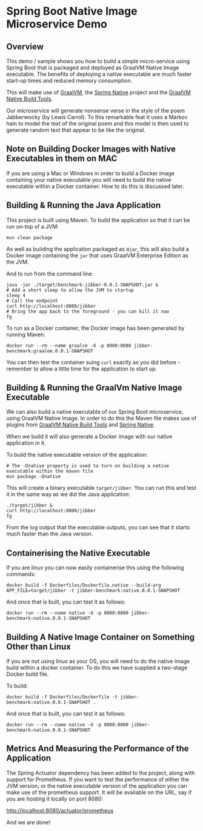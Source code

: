 # Spring Boot Native Image Microservice Demo

## Overview

This demo / sample shows you how to build a simple micro-service using Spring Boot that is packaged and deployed as 
GraalVM Native Image executable. The benefits of deploying a native executable are much faster start-up times and reduced
memory consumption.

This will make use of [GraalVM](https://www.graalvm.org), the [Spring Native](https://docs.spring.io/spring-native/docs/current/reference/htmlsingle/)
project and the [GraalVM Native Build Tools](https://github.com/graalvm/native-build-tools).

Our microservice will generate nonsense verse in the style of the poem Jabberwocky (by Lewis Carrol). To this remarkable
feat it uses a Markov hain to model the text of the original poem and this model is then used to generate random text 
that appear to be like the original.

## Note on Building Docker Images with Native Executables in them on MAC

If you are using a Mac or Windows in order to build a Docker image containing your native executable you will need
to build the native executable within a Docker container. How to do this is discussed later. 

## Building & Running the Java Application

This project is built using Maven. To build the application so that it can be run on-top of a JVM:

```shell
mvn clean package
```

As well as building the application packaged as a`jar`, this will also build a Docker image containing the `jar` that
uses GraalVM Enterprise Edition as the JVM.

And to run from the command line:

```shell
java -jar ./target/benchmark-jibber-0.0.1-SNAPSHOT.jar &
# Add a short sleep to allow the JVM to startup
sleep 4
# Call the endpoint
curl http://localhost:8080/jibber
# Bring the app back to the foreground - you can kill it now
fg
```

To run as a Docker container, the Docker image has been generated by running Maven:

```shell
docker run --rm --name graalce -d -p 8080:8080 jibber-benchmark:graalee.0.0.1-SNAPSHOT
```
You can then test the container suing `curl` exactly as you did before - remember to allow a little time for the application to 
start up.

## Building & Running the GraalVm Native Image Executable

We can also build a native executable of our Spring Boot microservice, using GraalVM Native Image. In order to do this
the Maven file makes use of plugins from [GraalVM Native Build Tools](https://github.com/graalvm/native-build-tools) and
[Spring Native](https://docs.spring.io/spring-native/docs/current/reference/htmlsingle/).

When we build it will also generate a Docker image with our native application in it.

To build the native executable version of the application:

```shell
# The -Dnative property is used to turn on building a native executable within the maven file
mvn package -Dnative
```

This will create a binary executable `target/jibber`. You can run this and test it in the same way as we did the Java
application:

```shell
./target/jibber &
curl http://localhost:8080/jibber
fg
```

From the log output that the executable outputs, you can see that it starts much faster than the Java version.

## Containerising the Native Executable

If you are linux you can now easily containerise this using the following commands:

```shell
docker build -f Dockerfiles/Dockerfile.native --build-arg APP_FILE=target/jibber -t jibber-benchmark:native.0.0.1-SNAPSHOT
```
And once that is built, you can test it as follows:

```shell
docker run --rm --name native -d -p 8080:8080 jibber-benchmark:native.0.0.1-SNAPSHOT
```

## Building A Native Image Container on Something Other than Linux

If you are not using linux as your OS, you will need to do the native image build within a docker container. To do this
we have supplied a two-stage Docker build file. 

To build:

```shell
docker build -f Dockerfiles/Dockerfile -t jibber-benchmark:native.0.0.1-SNAPSHOT .
```
And once that is built, you can test it as follows:

```shell
docker run --rm --name native -d -p 8080:8080 jibber-benchmark:native.0.0.1-SNAPSHOT
```

## Metrics And Measuring the Performance of the Application

The Spring Actuator dependency has been added to the project, along with support for Prometheus. If you
want to test the performance of either the JVM version, or the native executable version of the application you can
make use of the prometheus support. It will be available on the URL, say if you are hosting it locally on port 8080:

[http://localhost:8080/actuator/prometheus](http://localhost:8080/actuator/prometheus)

And we are done!

